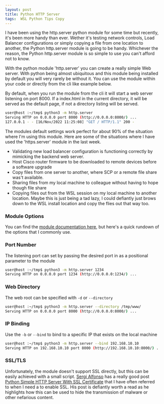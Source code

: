 ```yaml
---
layout: post
title: Python HTTP Server
tags:  WSL Python Tips Copy
---
```


I have been using the http.server python module for some time but recently, it's been more handy than ever. Wether it's testing network controls, Load Balancer configurations or simply copying a file from one location to another, the Python http.server module is going to be handy. Whichever the reason, the Python http.server module is so simple to use you can't afford not to know. 

<!--more-->

With the python module 'http.server' you can create a really simple Web server. With python being almost ubiquitous and this module being installed by default you will very rarely be without it. You can use the module within your code or directly from the cli like example below. 

By default, when you run the module from the cli it will start a web server listening on port 8000. If a index.html in the current directory, it will be served as the default page, if not a directory listing will be served.  

```bash
user@host :~/tmp$ python3 -m http.server
Serving HTTP on 0.0.0.0 port 8000 (http://0.0.0.0:8000/) ...
127.0.0.1 - - [16/Nov/2022 11:25:08] "GET / HTTP/1.1" 200 -
```

The modules default settings work perfect for about 90% of the situation where I'm using this module. Here are some of the situations where I have used the 'https.server' module in the last week. 

- Validating new load balancer configuration is functioning correctly by mimicking the backend web server. 
- Host Cisco router firmware to be downloaded to remote devices before a software upgrade
- Copy files from one server to another, where SCP or a remote file share was't available. 
- Sharing files from my local machine to colleague without having to hope though file share 
- Copying files out from the WSL session on my local machine to another location. Maybe this is just being a tad lazy, I could defiantly just brows down to the WSL install location and copy the flies out that way too. 


### Module Options

You can find the [module documentation here](https://docs.python.org/3/library/http.server.html), but here's a quick rundown of the options that I commonly use. 

### Port Number

The listening port can set by passing the desired port in as a positional parameter to the module

```bash
user@host :~/tmp$ python3 -m http.server 1234
Serving HTTP on 0.0.0.0 port 1234 (http://0.0.0.0:1234/) ...
```

### Web Directory

The web root can be specified with ```-d``` or ```--directory```

```bash
user@host :~/tmp$ python3 -m http.server --directory /tmp/www/
Serving HTTP on 0.0.0.0 port 8000 (http://0.0.0.0:8000/) ...
```

### IP Binding

Use the ```-b``` or ```--bind``` to bind to a specific IP that exists  on the local machine

```bash
user@host :~/tmp$ python3 -m http.server --bind 192.168.10.10
Serving HTTP on 192.168.10.10 port 8000 (http://192.168.10.10:8000/) ...
```

### SSL/TLS

Unfortunately, the module doesn't support SSL directly, but this can be easily achieved with a small script. [Sergi Alfonso](https://medium.com/@SergiAlfonso) has a really good post [Python Simple HTTP Server With SSL Certificate](https://medium.com/@SergiAlfonso/python-simple-http-server-with-ssl-certificate-encrypted-traffic-9c5cbe1fd750) that I have often referred to when I need a to enable SSL. His post is defiantly worth a read as he highlights how this can be used to hide the transmission of malware or other nefarious content. 

